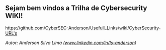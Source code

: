 ## Sejam bem vindos a Trilha de Cybersecurity WIKI!

https://github.com/CyberSEC-Anderson/Usefull_Links/wiki/CyberSecurity-URL's

_Autor: Anderson Silva Lima (www.linkedin.com/in/ls-anderson)_

